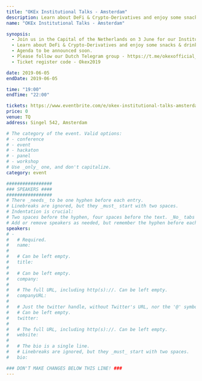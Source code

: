 ```yaml
---
title: "OKEx Institutional Talks - Amsterdam"
description: Learn about DeFi & Crypto-Derivatives and enjoy some snacks & drinks during our networking session.
name: "OKEx Institutional Talks - Amsterdam"

synopsis:
  - Join us in the Capital of the Netherlands on 3 June for our Institutional Talks.
  - Learn about DeFi & Crypto-Derivatives and enjoy some snacks & drinks during our networking session.
  - Agenda to be announced soon.
  - Please follow our Dutch Telegram group - https://t.me/okexofficial_nl
  - Ticket register code - Okex2019

date: 2019-06-05
endDate: 2019-06-05

time: "19:00"
endTime: "22:00"

tickets: https://www.eventbrite.com/e/okex-institutional-talks-amsterdam-tickets-61914512975
price: 0
venue: TQ
address: Singel 542, Amsterdam

# The category of the event. Valid options:
# - conference
# - event
# - hackaton
# - panel
# - workshop
# Use _only_ one, and don't capitalize.
category: event

#################
### SPEAKERS ####
#################
# There _needs_ to be one hyphen before each entry.
# Linebreaks are ignored, but they _must_ start with two spaces.
# Indentation is crucial:
# Two spaces before the hyphen, four spaces before the text. _No_ tabs allowed.
# Add or remove speakers as needed, but remember the hyphen before each entry.
speakers:
# -
#   # Required.
#   name:
#
#   # Can be left empty.
#   title:
#
#   # Can be left empty.
#   company:
#
#   # The full URL, including http(s)://. Can be left empty.
#   companyURL:
#
#   # Just the twitter handle, without Twitter's URL, nor the '@' symbol.
#   # Can be left empty.
#   twitter:
#
#   # The full URL, including http(s)://. Can be left empty.
#   website:
#
#   # The bio is a single line.
#   # Linebreaks are ignored, but they _must_ start with two spaces.
#   bio:

### DON'T MAKE CHANGES BELOW THIS LINE! ###
---
```


<!-- ### DON'T MAKE CHANGES BELOW THIS LINE! ### -->

<Event-Content/>
